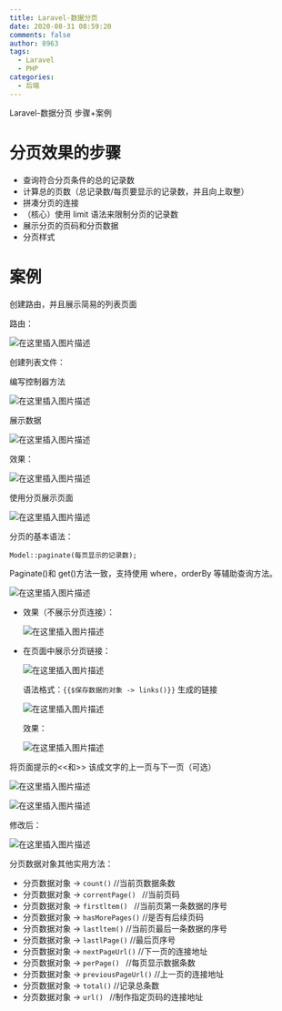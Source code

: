 ```yaml
---
title: Laravel-数据分页
date: 2020-08-31 08:59:20
comments: false
author: 8963
tags:
  - Laravel
  - PHP
categories:
  - 后端
---
```


Laravel-数据分页 步骤+案例

<!-- more -->

# 分页效果的步骤

- 查询符合分页条件的总的记录数
- 计算总的页数（总记录数/每页要显示的记录数，并且向上取整）
- 拼凑分页的连接
- （核心）使用 limit 语法来限制分页的记录数
- 展示分页的页码和分页数据
- 分页样式

# 案例

创建路由，并且展示简易的列表页面

路由：

![在这里插入图片描述](https://cdn.jsdelivr.net/gh/K8963/cloudimg@master/blog/20200831084201209.png)

创建列表文件：

编写控制器方法

![在这里插入图片描述](https://cdn.jsdelivr.net/gh/K8963/cloudimg@master/blog/20200831084211495.png)

展示数据

![在这里插入图片描述](https://cdn.jsdelivr.net/gh/K8963/cloudimg@master/blog/20200831084219203.png)

效果：

![在这里插入图片描述](https://cdn.jsdelivr.net/gh/K8963/cloudimg@master/blog/20200831084249404.png)

使用分页展示页面

![在这里插入图片描述](https://cdn.jsdelivr.net/gh/K8963/cloudimg@master/blog/20200831084325697.png)

分页的基本语法：

```
Model::paginate(每页显示的记录数);
```

Paginate()和 get()方法一致，支持使用 where，orderBy 等辅助查询方法。

![在这里插入图片描述](https://cdn.jsdelivr.net/gh/K8963/cloudimg@master/blog/20200831084345654.png)

- 效果（不展示分页连接）：

  ![在这里插入图片描述](https://cdn.jsdelivr.net/gh/K8963/cloudimg@master/blog/20200831084352474.png)

- 在页面中展示分页链接：

  ![在这里插入图片描述](https://cdn.jsdelivr.net/gh/K8963/cloudimg@master/blog/20200831084645310.png)

  语法格式：`{{$保存数据的对象 -> links()}}` 生成的链接

  ![在这里插入图片描述](https://cdn.jsdelivr.net/gh/K8963/cloudimg@master/blog/20200831084655841.png)

  效果：

  ![在这里插入图片描述](https://cdn.jsdelivr.net/gh/K8963/cloudimg@master/blog/20200831084705349.png)

将页面提示的<<和>> 该成文字的上一页与下一页（可选）

![在这里插入图片描述](https://cdn.jsdelivr.net/gh/K8963/cloudimg@master/blog/20200831084719616.png)

![在这里插入图片描述](https://cdn.jsdelivr.net/gh/K8963/cloudimg@master/blog/20200831084726466.png)

修改后：

![在这里插入图片描述](https://cdn.jsdelivr.net/gh/K8963/cloudimg@master/blog/20200831084738689.png)

分页数据对象其他实用方法：

- 分页数据对象 -> `count()` //当前页数据条数
- 分页数据对象 -> `correntPage() ` //当前页码
- 分页数据对象 -> `firstltem() ` //当前页第一条数据的序号
- 分页数据对象 -> `hasMorePages()` //是否有后续页码
- 分页数据对象 -> `lastltem()` //当前页最后一条数据的序号
- 分页数据对象 -> `lastlPage()` //最后页序号
- 分页数据对象 -> `nextPageUrl()` //下一页的连接地址
- 分页数据对象 -> `perPage() ` //每页显示数据条数
- 分页数据对象 -> `previousPageUrl()` //上一页的连接地址
- 分页数据对象 -> `total()` //记录总条数
- 分页数据对象 -> `url() ` //制作指定页码的连接地址
